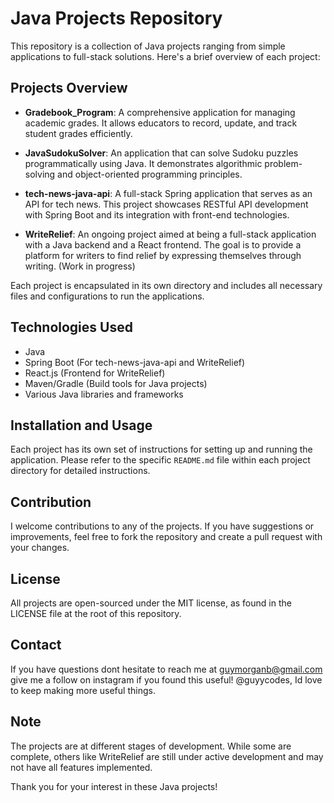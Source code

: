 # Java Projects Repository

This repository is a collection of Java projects ranging from simple applications to full-stack solutions. Here's a brief overview of each project:

## Projects Overview

- **Gradebook_Program**: A comprehensive application for managing academic grades. It allows educators to record, update, and track student grades efficiently.

- **JavaSudokuSolver**: An application that can solve Sudoku puzzles programmatically using Java. It demonstrates algorithmic problem-solving and object-oriented programming principles.

- **tech-news-java-api**: A full-stack Spring application that serves as an API for tech news. This project showcases RESTful API development with Spring Boot and its integration with front-end technologies.

- **WriteRelief**: An ongoing project aimed at being a full-stack application with a Java backend and a React frontend. The goal is to provide a platform for writers to find relief by expressing themselves through writing. (Work in progress)

Each project is encapsulated in its own directory and includes all necessary files and configurations to run the applications.

## Technologies Used

- Java
- Spring Boot (For tech-news-java-api and WriteRelief)
- React.js (Frontend for WriteRelief)
- Maven/Gradle (Build tools for Java projects)
- Various Java libraries and frameworks

## Installation and Usage

Each project has its own set of instructions for setting up and running the application. Please refer to the specific `README.md` file within each project directory for detailed instructions.

## Contribution

I welcome contributions to any of the projects. If you have suggestions or improvements, feel free to fork the repository and create a pull request with your changes.

## License

All projects are open-sourced under the MIT license, as found in the LICENSE file at the root of this repository.

## Contact

If you have questions dont hesitate to reach me at guymorganb@gmail.com
give me a follow on instagram if you found this useful! @guyycodes, Id love to keep making more useful things.

## Note

The projects are at different stages of development. While some are complete, others like WriteRelief are still under active development and may not have all features implemented.

Thank you for your interest in these Java projects!
